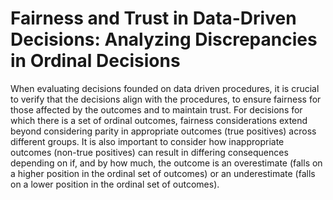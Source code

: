 # Fairness and Trust in Data-Driven Decisions: Analyzing Discrepancies in Ordinal Decisions

When evaluating decisions founded on data driven procedures, it is crucial to verify that the decisions align with the procedures, to ensure fairness for those affected by the outcomes and to maintain trust. 
For decisions for which there is a set of ordinal outcomes, fairness considerations extend beyond considering parity in appropriate outcomes (true positives) across different groups. 
It is also important to consider how inappropriate outcomes (non-true positives) can result in differing consequences depending on if, and by how much, the outcome is an overestimate (falls on a higher position in the ordinal set of outcomes) or an underestimate (falls on a lower position in the ordinal set of outcomes). 
